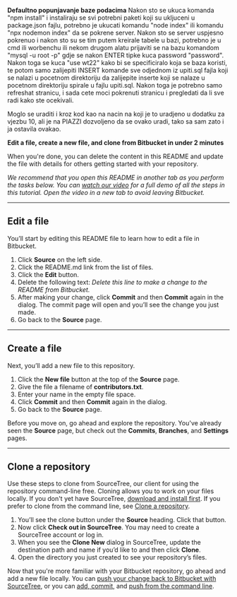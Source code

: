 **Defaultno popunjavanje baze podacima**
Nakon sto se ukuca komanda "npm install" i instaliraju se svi potrebni paketi koji su ukljuceni u package.json fajlu, potrebno je ukucati komandu "node index" ili komandu "npx nodemon index" da se pokrene server. Nakon sto se server uspjesno pokrenuo i nakon sto su se tim putem kreirale tabele u bazi, potrebno je u cmd ili worbenchu ili nekom drugom alatu prijaviti se na bazu komandom "mysql -u root -p" gdje se nakon ENTER tipke kuca password "password". Nakon toga se kuca "use wt22" kako bi se specificiralo koja se baza koristi, te potom samo zalijepiti INSERT komande sve odjednom iz upiti.sql fajla koji se nalazi u pocetnom direktoriju 
da zalijepite inserte koji se nalaze u pocetnom direktoriju spirale u fajlu upiti.sql. Nakon toga je potrebno samo refreshat stranicu, i sada cete moci pokrenuti stranicu i pregledati da li sve radi kako ste ocekivali.

Moglo se uraditi i kroz kod kao na nacin na koji je to uradjeno u dodatku za vjezbu 10, ali je na PIAZZI dozvoljeno da se ovako uradi, tako sa sam zato i ja ostavila ovakao. 



**Edit a file, create a new file, and clone from Bitbucket in under 2 minutes**

When you're done, you can delete the content in this README and update the file with details for others getting started with your repository.

*We recommend that you open this README in another tab as you perform the tasks below. You can [watch our video](https://youtu.be/0ocf7u76WSo) for a full demo of all the steps in this tutorial. Open the video in a new tab to avoid leaving Bitbucket.*

---

## Edit a file

You’ll start by editing this README file to learn how to edit a file in Bitbucket.

1. Click **Source** on the left side.
2. Click the README.md link from the list of files.
3. Click the **Edit** button.
4. Delete the following text: *Delete this line to make a change to the README from Bitbucket.*
5. After making your change, click **Commit** and then **Commit** again in the dialog. The commit page will open and you’ll see the change you just made.
6. Go back to the **Source** page.

---

## Create a file

Next, you’ll add a new file to this repository.

1. Click the **New file** button at the top of the **Source** page.
2. Give the file a filename of **contributors.txt**.
3. Enter your name in the empty file space.
4. Click **Commit** and then **Commit** again in the dialog.
5. Go back to the **Source** page.

Before you move on, go ahead and explore the repository. You've already seen the **Source** page, but check out the **Commits**, **Branches**, and **Settings** pages.

---

## Clone a repository

Use these steps to clone from SourceTree, our client for using the repository command-line free. Cloning allows you to work on your files locally. If you don't yet have SourceTree, [download and install first](https://www.sourcetreeapp.com/). If you prefer to clone from the command line, see [Clone a repository](https://confluence.atlassian.com/x/4whODQ).

1. You’ll see the clone button under the **Source** heading. Click that button.
2. Now click **Check out in SourceTree**. You may need to create a SourceTree account or log in.
3. When you see the **Clone New** dialog in SourceTree, update the destination path and name if you’d like to and then click **Clone**.
4. Open the directory you just created to see your repository’s files.

Now that you're more familiar with your Bitbucket repository, go ahead and add a new file locally. You can [push your change back to Bitbucket with SourceTree](https://confluence.atlassian.com/x/iqyBMg), or you can [add, commit,](https://confluence.atlassian.com/x/8QhODQ) and [push from the command line](https://confluence.atlassian.com/x/NQ0zDQ).
